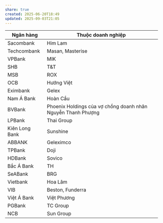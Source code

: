```yaml
---
share: true
created: 2025-06-20T18:49
updated: 2025-09-03T21:05
---
```

| Ngân hàng      | Thuộc doanh nghiệp                                           |
| -------------- | ------------------------------------------------------------ |
| Sacombank      | Him Lam                                                      |
| Techcombank    | Masan, Masterise                                             |
| VPBank         | MIK                                                          |
| SHB            | T&T                                                          |
| MSB            | ROX                                                          |
| OCB            | Hướng Việt                                                   |
| Eximbank       | Gelex                                                        |
| Nam Á Bank     | Hoàn Cầu                                                     |
| BVBank         | Phoenix Holdings của vợ chồng doanh nhân Nguyễn Thanh Phượng |
| LPBank         | Thai Group                                                   |
| Kiên Long Bank | Sunshine                                                     |
| ABBANK         | Geleximco                                                    |
| TPBank         | Doji                                                         |
| HDBank         | Sovico                                                       |
| Bắc Á Bank     | TH                                                           |
| SeABank        | BRG                                                          |
| Vietbank       | Hoa Lâm                                                      |
| VIB            | Beston, Funderra                                             |
| Việt Á Bank    | Việt Phương                                                  |
| PGBank         | TC Group                                                     |
| NCB            | Sun Group                                                    |
